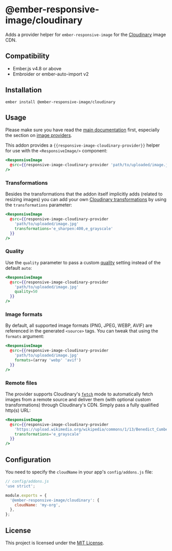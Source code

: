 # @ember-responsive-image/cloudinary

Adds a provider helper for `ember-responsive-image` for the [Cloudinary](https://cloudinary.com) image CDN.

## Compatibility

- Ember.js v4.8 or above
- Embroider or ember-auto-import v2

## Installation

```
ember install @ember-responsive-image/cloudinary
```

## Usage

Please make sure you have read the [main documentation](../../README.md) first, especially the section on [image providers](../../README.md#image-providers).

This addon provides a `{{responsive-image-cloudinary-provider}}` helper for use with the `<ResponsiveImage/>` component:

```hbs
<ResponsiveImage
  @src={{responsive-image-cloudinary-provider 'path/to/uploaded/image.jpg'}}
/>
```

### Transformations

Besides the transformations that the addon itself implicitly adds (related to resizing images)
you can add your own [Cloudinary transformations](https://cloudinary.com/documentation/transformation_reference) by using the
`transformations` parameter:

```hbs
<ResponsiveImage
  @src={{responsive-image-cloudinary-provider
    'path/to/uploaded/image.jpg'
    transformations='e_sharpen:400,e_grayscale'
  }}
/>
```

### Quality

Use the `quality` parameter to pass a custom [quality](https://cloudinary.com/documentation/transformation_reference#q_quality) setting
instead of the default `auto`:

```hbs
<ResponsiveImage
  @src={{responsive-image-cloudinary-provider
    'path/to/uploaded/image.jpg'
    quality=50
  }}
/>
```

### Image formats

By default, all supported image formats (PNG, JPEG, WEBP, AVIF) are referenced in the generated `<source>` tags.
You can tweak that using the `formats` argument:

```hbs
<ResponsiveImage
  @src={{responsive-image-cloudinary-provider
    'path/to/uploaded/image.jpg'
    formats=(array 'webp' 'avif')
  }}
/>
```

### Remote files

The provider supports Cloudinary's [`fetch`](https://cloudinary.com/documentation/fetch_remote_images) mode to automatically fetch
images from a remote source and deliver them (with optional custom transformations) through Cloudinary's CDN. Simply
pass a fully qualified http(s) URL:

```hbs
<ResponsiveImage
  @src={{responsive-image-cloudinary-provider
    'https://upload.wikimedia.org/wikipedia/commons/1/13/Benedict_Cumberbatch_2011.png'
    transformations='e_grayscale'
  }}
/>
```

## Configuration

You need to specify the `cloudName` in your app's `config/addons.js` file:

```js
// config/addons.js
'use strict';

module.exports = {
  '@ember-responsive-image/cloudinary': {
    cloudName: 'my-org',
  },
};
```

## License

This project is licensed under the [MIT License](../../LICENSE.md).
